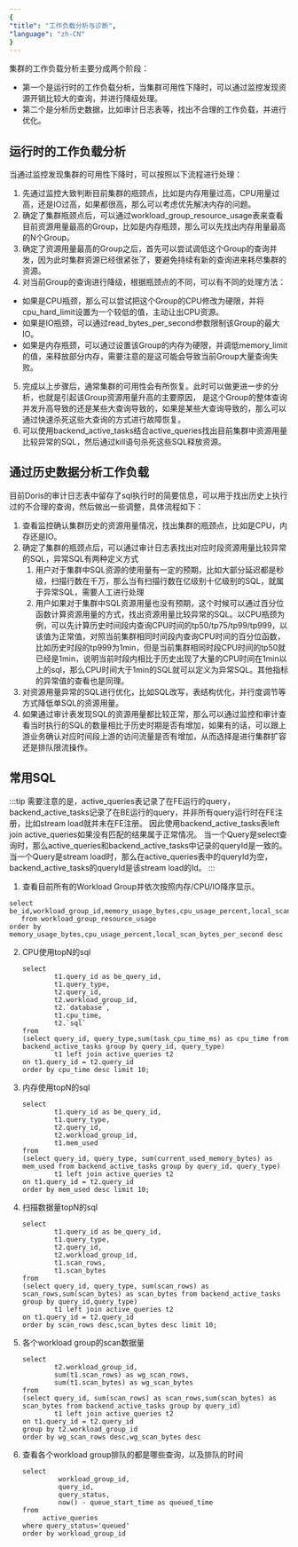 ```yaml
---
{
"title": "工作负载分析与诊断",
"language": "zh-CN"
}
---
```


<!-- 
Licensed to the Apache Software Foundation (ASF) under one
or more contributor license agreements.  See the NOTICE file
distributed with this work for additional information
regarding copyright ownership.  The ASF licenses this file
to you under the Apache License, Version 2.0 (the
"License"); you may not use this file except in compliance
with the License.  You may obtain a copy of the License at

  http://www.apache.org/licenses/LICENSE-2.0

Unless required by applicable law or agreed to in writing,
software distributed under the License is distributed on an
"AS IS" BASIS, WITHOUT WARRANTIES OR CONDITIONS OF ANY
KIND, either express or implied.  See the License for the
specific language governing permissions and limitations
under the License.
-->

集群的工作负载分析主要分成两个阶段：
- 第一个是运行时的工作负载分析，当集群可用性下降时，可以通过监控发现资源开销比较大的查询，并进行降级处理。
- 第二个是分析历史数据，比如审计日志表等，找出不合理的工作负载，并进行优化。

## 运行时的工作负载分析
当通过监控发现集群的可用性下降时，可以按照以下流程进行处理：
1. 先通过监控大致判断目前集群的瓶颈点，比如是内存用量过高，CPU用量过高，还是IO过高，如果都很高，那么可以考虑优先解决内存的问题。
2. 确定了集群瓶颈点后，可以通过workload_group_resource_usage表来查看目前资源用量最高的Group，比如是内存瓶颈，那么可以先找出内存用量最高的N个Group。
3. 确定了资源用量最高的Group之后，首先可以尝试调低这个Group的查询并发，因为此时集群资源已经很紧张了，要避免持续有新的查询进来耗尽集群的资源。
4. 对当前Group的查询进行降级，根据瓶颈点的不同，可以有不同的处理方法：
- 如果是CPU瓶颈，那么可以尝试把这个Group的CPU修改为硬限，并将cpu_hard_limit设置为一个较低的值，主动让出CPU资源。
- 如果是IO瓶颈，可以通过read_bytes_per_second参数限制该Group的最大IO。
- 如果是内存瓶颈，可以通过设置该Group的内存为硬限，并调低memory_limit的值，来释放部分内存，需要注意的是这可能会导致当前Group大量查询失败。
5. 完成以上步骤后，通常集群的可用性会有所恢复。此时可以做更进一步的分析，也就是引起该Group资源用量升高的主要原因，
   是这个Group的整体查询并发升高导致的还是某些大查询导致的，如果是某些大查询导致的，那么可以通过快速杀死这些大查询的方式进行故障恢复。
6. 可以使用backend_active_tasks结合active_queries找出目前集群中资源用量比较异常的SQL，然后通过kill语句杀死这些SQL释放资源。

## 通过历史数据分析工作负载
目前Doris的审计日志表中留存了sql执行时的简要信息，可以用于找出历史上执行过的不合理的查询，然后做出一些调整，具体流程如下：
1. 查看监控确认集群历史的资源用量情况，找出集群的瓶颈点，比如是CPU，内存还是IO。
2. 确定了集群的瓶颈点后，可以通过审计日志表找出对应时段资源用量比较异常的SQL，异常SQL有两种定义方式
   1. 用户对于集群中SQL资源的使用量有一定的预期，比如大部分延迟都是秒级，扫描行数在千万，那么当有扫描行数在亿级别十亿级别的SQL，就属于异常SQL，需要人工进行处理
   2. 用户如果对于集群中SQL资源用量也没有预期，这个时候可以通过百分位函数计算资源用量的方式，找出资源用量比较异常的SQL。以CPU瓶颈为例，可以先计算历史时间段内查询CPU时间的tp50/tp75/tp99/tp999，以该值为正常值，对照当前集群相同时间段内查询CPU时间的百分位函数，比如历史时段的tp999为1min，但是当前集群相同时段CPU时间的tp50就已经是1min，说明当前时段内相比于历史出现了大量的CPU时间在1min以上的sql，那么CPU时间大于1min的SQL就可以定义为异常SQL。其他指标的异常值的查看也是同理。
3. 对资源用量异常的SQL进行优化，比如SQL改写，表结构优化，并行度调节等方式降低单SQL的资源用量。
4. 如果通过审计表发现SQL的资源用量都比较正常，那么可以通过监控和审计查看当时执行的SQL的数量相比于历史时期是否有增加，如果有的话，可以跟上游业务确认对应时间段上游的访问流量是否有增加，从而选择是进行集群扩容还是排队限流操作。

## 常用SQL
:::tip
需要注意的是，active_queries表记录了在FE运行的query，backend_active_tasks记录了在BE运行的query，并非所有query运行时在FE注册，比如stream load就并未在FE注册。
因此使用backend_active_tasks表left join active_queries如果没有匹配的结果属于正常情况。
当一个Query是select查询时，那么active_queries和backend_active_tasks中记录的queryId是一致的。当一个Query是stream load时，那么在active_queries表中的queryId为空，backend_active_tasks的queryId是该stream load的Id。
:::

1. 查看目前所有的Workload Group并依次按照内存/CPU/IO降序显示。
```
select be_id,workload_group_id,memory_usage_bytes,cpu_usage_percent,local_scan_bytes_per_second 
   from workload_group_resource_usage
order by  memory_usage_bytes,cpu_usage_percent,local_scan_bytes_per_second desc
```

2. CPU使用topN的sql
    ```
    select 
            t1.query_id as be_query_id,
            t1.query_type,
            t2.query_id,
            t2.workload_group_id,
            t2.`database`,
            t1.cpu_time,
            t2.`sql`
    from
    (select query_id, query_type,sum(task_cpu_time_ms) as cpu_time from backend_active_tasks group by query_id, query_type) 
            t1 left join active_queries t2
    on t1.query_id = t2.query_id
    order by cpu_time desc limit 10;
    ```

3. 内存使用topN的sql
    ```
    select 
            t1.query_id as be_query_id,
            t1.query_type,
            t2.query_id,
            t2.workload_group_id,
            t1.mem_used
    from
    (select query_id, query_type, sum(current_used_memory_bytes) as mem_used from backend_active_tasks group by query_id, query_type) 
            t1 left join active_queries t2
    on t1.query_id = t2.query_id 
    order by mem_used desc limit 10;
    ```

4. 扫描数据量topN的sql
    ```
    select 
            t1.query_id as be_query_id,
            t1.query_type,
            t2.query_id,
            t2.workload_group_id,
            t1.scan_rows,
            t1.scan_bytes
    from
    (select query_id, query_type, sum(scan_rows) as scan_rows,sum(scan_bytes) as scan_bytes from backend_active_tasks group by query_id,query_type) 
            t1 left join active_queries t2
    on t1.query_id = t2.query_id 
    order by scan_rows desc,scan_bytes desc limit 10;
    ```

5. 各个workload group的scan数据量
    ```
    select 
            t2.workload_group_id,
            sum(t1.scan_rows) as wg_scan_rows,
            sum(t1.scan_bytes) as wg_scan_bytes
    from
    (select query_id, sum(scan_rows) as scan_rows,sum(scan_bytes) as scan_bytes from backend_active_tasks group by query_id) 
            t1 left join active_queries t2
    on t1.query_id = t2.query_id 
    group by t2.workload_group_id
    order by wg_scan_rows desc,wg_scan_bytes desc
    ```

6. 查看各个workload group排队的都是哪些查询，以及排队的时间
    ```
    select 
             workload_group_id,
             query_id,
             query_status,
             now() - queue_start_time as queued_time
    from 
         active_queries
    where query_status='queued'
    order by workload_group_id
    ```